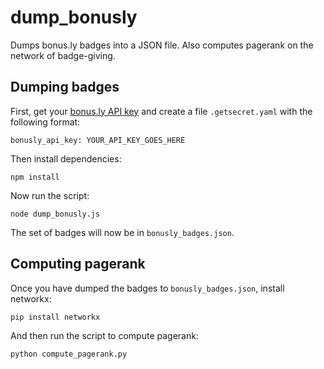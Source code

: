 # dump_bonusly

Dumps bonus.ly badges into a JSON file. Also computes pagerank on the network of badge-giving.

## Dumping badges

First, get your [bonus.ly API key](https://bonus.ly/api) and create a file `.getsecret.yaml` with the following format:

```
bonusly_api_key: YOUR_API_KEY_GOES_HERE
```

Then install dependencies:

```
npm install
```

Now run the script:

```
node dump_bonusly.js
```

The set of badges will now be in `bonusly_badges.json`.

## Computing pagerank

Once you have dumped the badges to `bonusly_badges.json`, install networkx:

```
pip install networkx
```

And then run the script to compute pagerank:

```
python compute_pagerank.py
```
